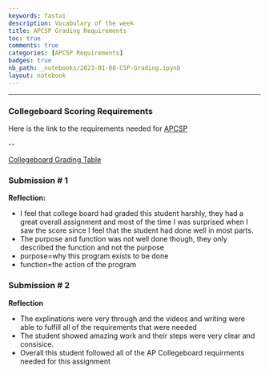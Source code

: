 ```yaml
---
keywords: fastai
description: Vocabulary of the week
title: APCSP Grading Requirements
toc: true
comments: true
categories: [APCSP Requirements]
badges: true
nb_path: _notebooks/2023-01-08-CSP-Grading.ipynb
layout: notebook
---
```


<!--
#################################################
### THIS FILE WAS AUTOGENERATED! DO NOT EDIT! ###
#################################################
# file to edit: _notebooks/2023-01-08-CSP-Grading.ipynb
-->

<div class="container" id="notebook-container">
        
<div class="cell border-box-sizing text_cell rendered"><div class="inner_cell">
<div class="text_cell_render border-box-sizing rendered_html">
<hr>

</div>
</div>
</div>
<div class="cell border-box-sizing text_cell rendered"><div class="inner_cell">
<div class="text_cell_render border-box-sizing rendered_html">
<h3 id="Collegeboard-Scoring-Requirements">Collegeboard Scoring Requirements<a class="anchor-link" href="#Collegeboard-Scoring-Requirements"> </a></h3>
</div>
</div>
</div>
<div class="cell border-box-sizing text_cell rendered"><div class="inner_cell">
<div class="text_cell_render border-box-sizing rendered_html">
<p>Here is the link to the requirements needed for <a href="https://apcentral.collegeboard.org/media/pdf/ap22-sg-computer-science-principles.pdf">APCSP</a></p>

</div>
</div>
</div>
<div class="cell border-box-sizing text_cell rendered"><div class="inner_cell">
<div class="text_cell_render border-box-sizing rendered_html">
<p>--</p>

</div>
</div>
</div>
<div class="cell border-box-sizing text_cell rendered"><div class="inner_cell">
<div class="text_cell_render border-box-sizing rendered_html">
<p><a href="https://github.com/lunaiwa/iwazaki/issues/13#issue-1525225100">Collegeboard Grading Table</a></p>

</div>
</div>
</div>
<div class="cell border-box-sizing text_cell rendered"><div class="inner_cell">
<div class="text_cell_render border-box-sizing rendered_html">
<h3 id="Submission-#-1">Submission # 1<a class="anchor-link" href="#Submission-#-1"> </a></h3>
</div>
</div>
</div>
<div class="cell border-box-sizing text_cell rendered"><div class="inner_cell">
<div class="text_cell_render border-box-sizing rendered_html">
<p><strong>Reflection:</strong></p>

</div>
</div>
</div>
<div class="cell border-box-sizing text_cell rendered"><div class="inner_cell">
<div class="text_cell_render border-box-sizing rendered_html">
<ul>
<li>I feel that college board had graded this student harshly, they had a great overall assignment and most of the time I was surprised when I saw the score since I feel that the student had done well in most parts.</li>
<li>The purpose and function was not well done though, they only described the function and not the purpose</li>
<li>purpose=why this program exists to be done</li>
<li>function=the action of the program</li>
</ul>

</div>
</div>
</div>
<div class="cell border-box-sizing text_cell rendered"><div class="inner_cell">
<div class="text_cell_render border-box-sizing rendered_html">
<h3 id="Submission-#-2">Submission # 2<a class="anchor-link" href="#Submission-#-2"> </a></h3>
</div>
</div>
</div>
<div class="cell border-box-sizing text_cell rendered"><div class="inner_cell">
<div class="text_cell_render border-box-sizing rendered_html">
<p><strong>Reflection</strong></p>

</div>
</div>
</div>
<div class="cell border-box-sizing text_cell rendered"><div class="inner_cell">
<div class="text_cell_render border-box-sizing rendered_html">
<ul>
<li>The explinations were very through and the videos and writing were able to fulfill all of the requirements that were needed</li>
<li>The student showed amazing work and their steps were very clear and consisice. </li>
<li>Overall this student followed all of the AP Collegeboard requirments needed for this assignment</li>
</ul>

</div>
</div>
</div>
</div>
 

